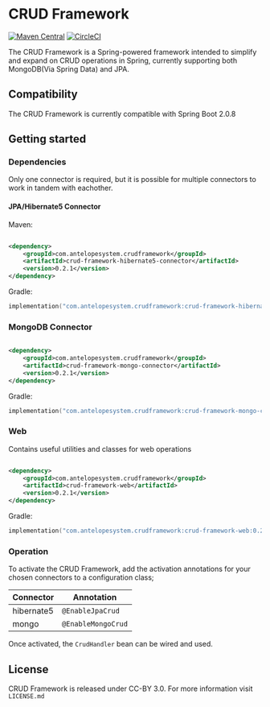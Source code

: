 # CRUD Framework

[![Maven Central](https://maven-badges.herokuapp.com/maven-central/com.antelopesystem.crudframework/crud-framework/badge.svg)](https://maven-badges.herokuapp.com/maven-central/com.antelopesystem.crudframework/crud-framework)
[![CircleCI](https://circleci.com/gh/antelopesystems/crud-framework.svg?style=shield)](https://circleci.com/gh/antelopesystems/crud-framework)


The CRUD Framework is a Spring-powered framework intended to simplify and expand on CRUD operations in Spring, currently
supporting both MongoDB(Via Spring Data) and JPA.


## Compatibility

The CRUD Framework is currently compatible with Spring Boot 2.0.8

## Getting started

### Dependencies

Only one connector is required, but it is possible for multiple connectors to work in tandem with eachother.

#### JPA/Hibernate5 Connector

Maven:

```xml

<dependency>
    <groupId>com.antelopesystem.crudframework</groupId>
    <artifactId>crud-framework-hibernate5-connector</artifactId>
    <version>0.2.1</version>
</dependency>
```

Gradle:

```kotlin
implementation("com.antelopesystem.crudframework:crud-framework-hibernate5-connector:0.2.1")
```

### MongoDB Connector

```xml

<dependency>
    <groupId>com.antelopesystem.crudframework</groupId>
    <artifactId>crud-framework-mongo-connector</artifactId>
    <version>0.2.1</version>
</dependency>
```

Gradle:

```kotlin
implementation("com.antelopesystem.crudframework:crud-framework-mongo-connector:0.2.1")
```


### Web

Contains useful utilities and classes for web operations

```xml

<dependency>
    <groupId>com.antelopesystem.crudframework</groupId>
    <artifactId>crud-framework-web</artifactId>
    <version>0.2.1</version>
</dependency>
```

Gradle:

```kotlin
implementation("com.antelopesystem.crudframework:crud-framework-web:0.2.1")
```

### Operation

To activate the CRUD Framework, add the activation annotations for your chosen connectors to a configuration class;

| Connector   | Annotation
|-------------|------------------|
| hibernate5 | `@EnableJpaCrud`
| mongo      | `@EnableMongoCrud`

Once activated, the `CrudHandler` bean can be wired and used.

## License

CRUD Framework is released under CC-BY 3.0. For more information visit `LICENSE.md`

